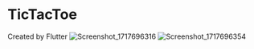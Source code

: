 # TicTacToe
Created by Flutter
![Screenshot_1717696316](https://github.com/RezaRafiei0028/TicTacToe/assets/162608383/e11790e5-1233-4556-b95b-8ef167bb7766)
![Screenshot_1717696354](https://github.com/RezaRafiei0028/TicTacToe/assets/162608383/ab4ba3c3-c917-4bfd-9790-5d9e3468d0c3)
